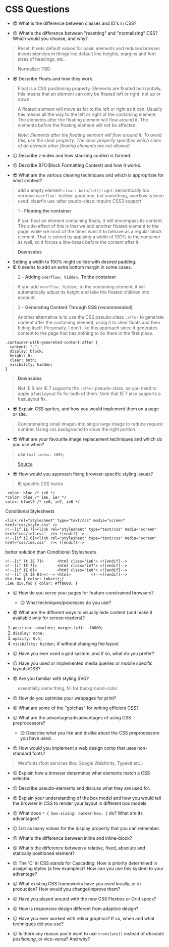 # CSS Questions

* :sunglasses: What is the difference between classes and ID's in CSS?

* :confused: What's the difference between "resetting" and "normalizing" CSS? Which would you choose, and why?

> Reset: It sets default values for basic elements and reduces browser inconsistencies in things like default line heights, margins and font sizes of headings, etc.

> Normalize: TBD

* :sunglasses: Describe Floats and how they work.

>  Float is a CSS positioning property. Elements are floated horizontally, this means that an element can only be floated left or right, not up or down.

> A floated element will move as far to the left or right as it can. Usually this means all the way to the left or right of the containing element. The elements after the floating element will flow around it. The elements before the floating element will not be affected.

> *Note: Elements after the floating element will flow around it. To avoid this, use the clear property. The clear property specifies which sides of an element other floating elements are not allowed.*

* :confused: Describe z-index and how stacking context is formed.

* :confused: Describe BFC(Block Formatting Context) and how it works.

* :sunglasses: What are the various clearing techniques and which is appropriate for what context?

> add a empty element `clear: both/left/right`: semantically too verbose
`overflow: hidden`: good one, but something, overflow is been used.
clearfix use :after psudo-class: require CSS3 support


> 1 - **Floating the container**

> If you float an element containing floats, it will encompass its content. The side-effect of this is that we add another floated element to the page, while we most of the times want it to behave as a regular block element. That is solved by applying a width of 100% to the container as well, so it forces a line-break before the content after it.

> **Downsides**
* Setting a width to 100% might collide with desired padding.
* IE 6 seems to add an extra bottom margin in some cases.


> 2 -  **Adding `overflow: hidden;` To the container**

> If you add `overflow: hidden;` to the containing element, it will automatically adjust its height and take the floated children into account.

> 3 - **Generating Content Through CSS (recommended)**

> Another alternative is to use the CSS pseudo-class `:after` to generate content after the containing element, using it to clear floats and then hiding itself. Personally, I don’t like this approach since it generates content to the page that has nothing to do there in the first place.
```
.container-with-generated-content:after {
  content: ".";
  display: block;
  height: 0;
  clear: both;
  visibility: hidden;
}
```

> **Downsides**

> Not IE 6 nor IE 7 supports the `:after` pseudo-class, so you need to apply a hasLayout fix for both of them. Note that IE 7 also supports a hasLayout fix.

* :sunglasses: Explain CSS sprites, and how you would implement them on a page or site.

> Concatenating small images into single large image to reduce request number. Using css background to show the right portion.

* :sunglasses: What are your favourite image replacement techniques and which do you use when?

> use `text-index: 100%;`

> [Source](http://css-tricks.com/examples/ImageReplacement/#leahy)

* :sunglasses: How would you approach fixing browser-specific styling issues?

> IE specific CSS hacks
```
_color: blue /* ie6 */
*color: blue /* ie6, ie7 */
color: blue\9 /* ie6, ie7, ie8 */
```
Conditional Stylesheets
```
<link rel="stylesheet" type="text/css" media="screen" href="css/style.css" />
<!--[if IE 7]><link rel="stylesheet" type="text/css" media="screen" href="css/ie7.css"  />< ![endif]-->
<!--[if IE 6]><link rel="stylesheet" type="text/css" media="screen" href="css/ie6.css"  />< ![endif]-->
```
better solution than Conditional Stylesheets
```
<!--[if lt IE 7]>      <html class="ie6"> <![endif]-->
<!--[if IE 7]>         <html class="ie7"> <![endif]-->
<!--[if IE 8]>         <html class="ie8"> <![endif]-->
<!--[if gt IE 8]><!--> <html>         <!--<![endif]-->
div.foo { color: inherit;}
.ie6 div.foo { color: #ff8000; }
```

* :confused: How do you serve your pages for feature-constrained browsers?
  * :confused: What techniques/processes do you use?


* :sunglasses: What are the different ways to visually hide content (and make it available only for screen readers)?

>
1. `position: absolute; margin-left: -10000;`
1. `display: none;`
1. `opacity: 0.5;`
1. `visibility: hidden;` # without changing the layout

* :confused: Have you ever used a grid system, and if so, what do you prefer?

* :confused: Have you used or implemented media queries or mobile specific layouts/CSS?

* :sunglasses: Are you familiar with styling SVG?

> essentially same thing, fill for background-color

* :confused: How do you optimize your webpages for print?

* :confused: What are some of the "gotchas" for writing efficient CSS?

* :confused: What are the advantages/disadvantages of using CSS preprocessors?
  * :confused: Describe what you like and dislike about the CSS preprocessors you have used.


* :confused: How would you implement a web design comp that uses non-standard fonts?

> Webfonts (font services like: Google Webfonts, Typekit etc.)

* :confused: Explain how a browser determines what elements match a CSS selector.

* :confused: Describe pseudo-elements and discuss what they are used for.

* :confused: Explain your understanding of the box model and how you would tell the browser in CSS to render your layout in different box models.

* :confused: What does ```* { box-sizing: border-box; }``` do? What are its advantages?

* :confused: List as many values for the display property that you can remember.

* :confused: What's the difference between inline and inline-block?

* :confused: What's the difference between a relative, fixed, absolute and statically positioned element?

* :confused: The 'C' in CSS stands for Cascading.  How is priority determined in assigning styles (a few examples)?  How can you use this system to your advantage?

* :confused: What existing CSS frameworks have you used locally, or in production? How would you change/improve them?

* :confused: Have you played around with the new CSS Flexbox or Grid specs?

* :confused: How is responsive design different from adaptive design?

* :confused: Have you ever worked with retina graphics? If so, when and what techniques did you use?

* :confused: Is there any reason you'd want to use `translate()` instead of *absolute positioning*, or vice-versa? And why?
